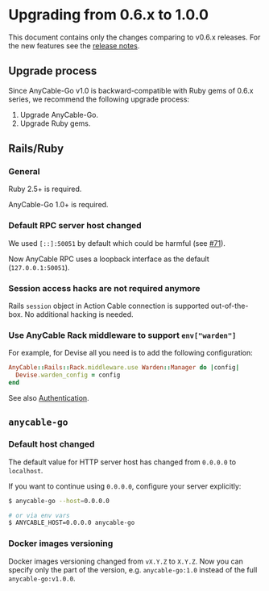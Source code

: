 # Upgrading from 0.6.x to 1.0.0

This document contains only the changes comparing to v0.6.x releases. For the new features see the [release notes](../release_notes.md).

## Upgrade process

Since AnyCable-Go v1.0 is backward-compatible with Ruby gems of 0.6.x series,
we recommend the following upgrade process:

1. Upgrade AnyCable-Go.
1. Upgrade Ruby gems.

## Rails/Ruby

### General

Ruby 2.5+ is required.

AnyCable-Go 1.0+ is required.

### Default RPC server host changed

We used `[::]:50051` by default which could be harmful (see [#71](https://github.com/anycable/anycable/pull/71)).

Now AnyCable RPC uses a loopback interface as the default (`127.0.0.1:50051`).

### Session access hacks are not required anymore

Rails `session` object in Action Cable connection is supported out-of-the-box. No additional hacking is needed.

### Use AnyCable Rack middleware to support `env["warden"]`

For example, for Devise all you need is to add the following configuration:

```ruby
AnyCable::Rails::Rack.middleware.use Warden::Manager do |config|
  Devise.warden_config = config
end
```

See also [Authentication](../ruby/authentication.md).

## `anycable-go`

### Default host changed

The default value for HTTP server host has changed from `0.0.0.0` to `localhost`.

If you want to continue using `0.0.0.0`, configure your server explicitly:

```sh
$ anycable-go --host=0.0.0.0

# or via env vars
$ ANYCABLE_HOST=0.0.0.0 anycable-go
```

### Docker images versioning

Docker images versioning changed from `vX.Y.Z` to `X.Y.Z`.
Now you can specify only the part of the version, e.g. `anycable-go:1.0` instead of the full `anycable-go:v1.0.0`.
